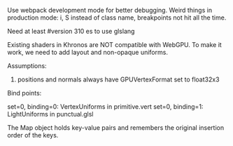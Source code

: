 Use webpack development mode for better debugging. Weird things in production mode: i, S instead of class name, breakpoints not hit all the time.

Need at least #version 310 es to use glslang

Existing shaders in Khronos are NOT compatible with WebGPU. To make it work, we need to add layout and non-opaque uniforms.

Assumptions:

1. positions and normals always have GPUVertexFormat set to float32x3

Bind points:

set=0, binding=0: VertexUniforms in primitive.vert
set=0, binding=1: LightUniforms in punctual.glsl

The Map object holds key-value pairs and remembers the original insertion order of the keys.
